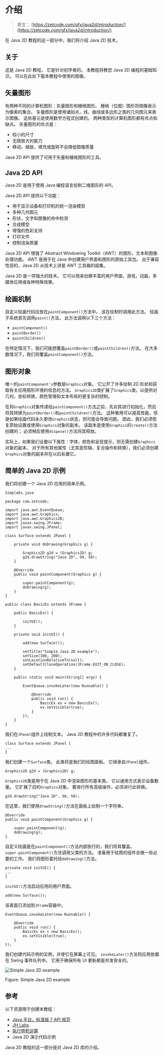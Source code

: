 # 介绍

> 原文： [https://zetcode.com/gfx/java2d/introduction/](https://zetcode.com/gfx/java2d/introduction/)

在 Java 2D 教程的这一部分中，我们将介绍 Java 2D 技术。

## 关于

这是 Java 2D 教程。 它是针对初学者的。 本教程将教您 Java 2D 编程的基础知识。 可以在此处下载本教程中使用的图像。

## 矢量图形

有两种不同的计算机图形：矢量图形和栅格图形。 栅格（位图）图形将图像表示为像素的集合。 矢量图形是使用诸如点，线，曲线或多边形之类的几何图元来表示图像。 这些基元是使用数学方程式创建的。 两种类型的计算机图形都有优点和缺点。 矢量图形的优点是：

*   较小的尺寸
*   无限放大的能力
*   移动，缩放，填充或旋转不会降低图像质量

Java 2D API 提供了可用于矢量和栅格图形的工具。

## Java 2D API

Java 2D 是用于使用 Java 编程语言绘制二维图形的 API。

Java 2D API 提供以下功能：

*   用于显示设备和打印机的统一渲染模型
*   多种几何图元
*   形状，文字和图像的命中检测
*   合成模型
*   增强的色彩支持
*   打印文件
*   控制渲染质量

Java 2D API 增强了 Abstract Windowing Toolkit（AWT）的图形，文本和图像处理功能。 AWT 是用于在 Java 中创建用户界面和图形的原始工具包。 出于兼容性目的，Java 2D 从技术上讲是 AWT 工具箱的超集。

Java 2D 是一项强大的技术。 它可以用来创建丰富的用户界面，游戏，动画，多媒体应用或各种特殊效果。

## 绘画机制

自定义绘画代码应放在`paintComponent()`方法中。 该在绘制时调用此方法。 绘画子系统首先调用`paint()`方法。 此方法调用以下三个方法：

*   `paintComponent()`
*   `paintBorder()`
*   `paintChildren()`

在特定情况下，我们可能想覆盖`paintBorder()`或`paintChildren()`方法。 在大多数情况下，我们将覆盖`paintComponent()`方法。

## 图形对象

唯一的`paintComponent's`参数是`Graphics`对象。 它公开了许多绘制 2D 形状和获取有关应用图形环境的信息的方法。 `Graphics2D`类扩展了`Graphics`类，以提供对几何，坐标转换，颜色管理和文本布局的更复杂的控制。

在将`Graphics`对象传递给`paintComponent()`方法之前，先对其进行初始化，然后将其转换为`paintBorder()`和`paintChildren()`方法。 这种重用可以提高性能，但是如果绘画代码永久更改`Graphics`状态，则可能会导致问题。 因此，我们必须恢复原始设置或使用`Graphics`对象的副本。 该副本是使用`Graphics`的`create()`方法创建的； 必须稍后使用`dispose()`方法将其释放。

实际上，如果我们设置以下属性：字体，颜色和呈现提示，则无需创建`Graphics`对象的副本。 对于所有其他属性（尤其是剪辑，复合操作和转换），我们必须创建`Graphics`对象的副本并在以后处置它。

## 简单的 Java 2D 示例

我们将创建一个 Java 2D 应用的简单示例。

`SimpleEx.java`

```
package com.zetcode;

import java.awt.EventQueue;
import java.awt.Graphics;
import java.awt.Graphics2D;
import javax.swing.JFrame;
import javax.swing.JPanel;

class Surface extends JPanel {

    private void doDrawing(Graphics g) {

        Graphics2D g2d = (Graphics2D) g;
        g2d.drawString("Java 2D", 50, 50);
    }

    @Override
    public void paintComponent(Graphics g) {

        super.paintComponent(g);
        doDrawing(g);
    }
}

public class BasicEx extends JFrame {

    public BasicEx() {

        initUI();
    }

    private void initUI() {

        add(new Surface());

        setTitle("Simple Java 2D example");
        setSize(300, 200);
        setLocationRelativeTo(null);
        setDefaultCloseOperation(JFrame.EXIT_ON_CLOSE);
    }

    public static void main(String[] args) {

        EventQueue.invokeLater(new Runnable() {

            @Override
            public void run() {
                BasicEx ex = new BasicEx();
                ex.setVisible(true);
            }
        });
    }
}

```

我们在`JPanel`组件上绘制文本。 Java 2D 教程中的许多代码都重复了。

```
class Surface extends JPanel {
...
}

```

我们创建一个`Surface`类。 此类将是我们的绘图面板。 它继承自`JPanel`组件。

```
Graphics2D g2d = (Graphics2D) g;

```

`Graphics2D`类是用于在 Java 2D 中渲染图形的基本类。 它以通用方式表示设备数量。 它扩展了旧的`Graphics`对象。 要进行所有高级操作，必须进行此转换。

```
g2d.drawString("Java 2D", 50, 50);

```

在这里，我们使用`drawString()`方法在面板上绘制一个字符串。

```
@Override
public void paintComponent(Graphics g) {

    super.paintComponent(g);
    doDrawing(g);
}

```

自定义绘画是在`paintComponent()`方法内部执行的，我们将其覆盖。 `super.paintComponent()`方法调用父类的方法。 准备用于绘图的组件会做一些必要的工作。 我们将图形委托给`doDrawing()`方法。

```
private void initUI() {
...
}

```

`initUI()`方法启动应用的用户界面。

```
add(new Surface());

```

该表面已添加到`JFrame`容器中。

```
EventQueue.invokeLater(new Runnable() {

    @Override
    public void run() {
        BasicEx ex = new BasicEx();
        ex.setVisible(true);
    }
});

```

我们创建代码示例的实例，并使它在屏幕上可见。 `invokeLater()`方法将应用放置在 Swing 事件队列中。 它用于确保所有 UI 更新都是并发安全的。

![Simple Java 2D example](img/f5a2c7a82b31c589c2e59e9fafa286ea.jpg)

Figure: Simple Java 2D example

## 参考

以下资源用于创建本教程：

*   [Java 平台，标准版 7 API 规范](http://docs.oracle.com/javase/7/docs/api/)
*   [JH Labs](http://www.jhlabs.com/java/java2d/reflections/index.html)
*   [执行卷积运算](http://developer.apple.com/library/mac/#documentation/Performance/Conceptual/vImage/ConvolutionOperations/ConvolutionOperations.html#//apple_ref/doc/uid/TP30001001-CH205-SW1)
*   Java 2D 演示代码示例

Java 2D 教程的这一部分是对 Java 2D 库的介绍。